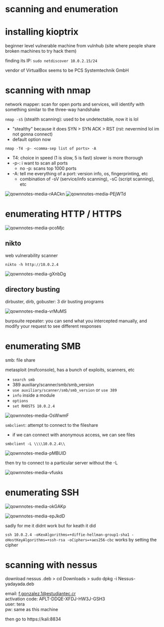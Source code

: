 scanning and enumeration
========================
# installing kioptrix

beginner level vulnerable machine from vulnhub (site where people share broken machines to try hack them)

finding its IP: `sudo netdiscover 10.0.2.15/24`

vendor of VirtualBox seems to be PCS Systemtechnik GmbH

# scanning with nmap

network mapper: scan for open ports and services, will identify with something similar to the three-way handshake

`nmap -sS` (stealth scanning): used to be undetectable, now it is lol
* "stealthy" because it does SYN > SYN ACK > RST (rst: nevermind lol im not gonna connect)
* default option now

`nmap -T4 -p- <comma-sep list of ports> -A`
* T4: choice in speed (1 is slow, 5 is fast) slower is more thorough
* -p-: i want to scan all ports
    * no -p: scans top 1000 ports
* -A: tell me everything of a port: version info, os, fingerprinting, etc
    * combination of -sV (service/info scanning), -sC (script scanning), etc

![qownnotes-media-rAACkn](media/qownnotes-media-rAACkn.png)
![qownnotes-media-PEjWTd](media/qownnotes-media-PEjWTd.png)

# enumerating HTTP / HTTPS

![qownnotes-media-pcoMjc](media/qownnotes-media-pcoMjc.png)

## nikto
web vulnerability scanner

`nikto -h http://10.0.2.4`

![qownnotes-media-gXnbDg](media/qownnotes-media-gXnbDg.png)

## directory busting
dirbuster, dirb, gobuster: 3 dir busting programs

![qownnotes-media-vrMuMS](media/qownnotes-media-vrMuMS.png)

burpsuite repeater: you can send what you intercepted manually, and modify your request to see different responses

# enumerating SMB

smb: file share

metasploit (msfconsole), has a bunch of exploits, scanners, etc
* `search smb`
* 389 auxiliary/scanner/smb/smb_version
* `use auxiliary/scanner/smb/smb_version` or `use 389`
* `info` inside a module
* `options`
* `set RHOSTS 10.0.2.4`

![qownnotes-media-OsWwmF](media/qownnotes-media-OsWwmF.png)

`smbclient`: attempt to connect to the fileshare
* if we can connect with anonymous access, we can see files

`smbclient -L \\\\10.0.2.4\\`

![qownnotes-media-pMBUID](media/qownnotes-media-pMBUID.png)


then try to connect to a particular server without the -L

![qownnotes-media-vfusks](media/qownnotes-media-vfusks.png)

# enumerating SSH

![qownnotes-media-okGAKp](media/qownnotes-media-okGAKp.png)

![qownnotes-media-epJkdD](media/qownnotes-media-epJkdD.png)

sadly for me it didnt work but for keath it did

`ssh 10.0.2.4 -oKexAlgorithms=+diffie-hellman-group1-sha1 -oHostKeyAlgorithms=+ssh-rsa -oCiphers=+aes256-cbc` works by setting the cipher

# scanning with nessus

download nessus .deb > cd Downloads > sudo dpkg -i Nessus-yadayada.deb

email: f.gonzalez.1@estudiantec.cr  
activation code: APLT-DDQE-XFDJ-HW3J-GSH3  
user: tera  
pw: same as this machine

then go to https://kali:8834
